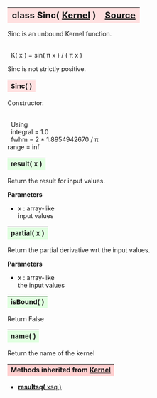---
---
<br><br>

<a name="Sinc"></a>
<table><thead style="background-color:#FFE0E0; width:100%; font-size:20px"><tr><th style="text-align:left">
<strong>class Sinc(</strong> <a href="./Kernel.html">Kernel</a> )</th><th style="text-align:right"><a href=https://github.com/dokester/BayesicFitting/blob/master/BayesicFitting/source/kernels/Sinc.py target=_blank>Source</a></th></tr></thead></table>
<p>

Sinc is an unbound Kernel function.

<br>&nbsp; K( x ) = sin( &pi; x ) / ( &pi; x )<br>

Sinc is not strictly positive.


<a name="Sinc"></a>
<table><thead style="background-color:#FFE0E0; width:100%; font-size:15px"><tr><th style="text-align:left">
<strong>Sinc(</strong> ) 
</th></tr></thead></table>
<p>

Constructor.

<br>&nbsp; Using<br>
&nbsp; integral = 1.0<br>
&nbsp; fwhm = 2 * 1.8954942670 / &pi;<br>
 range = inf

<a name="result"></a>
<table><thead style="background-color:#E0FFE0; width:100%; font-size:15px"><tr><th style="text-align:left">
<strong>result(</strong> x )
</th></tr></thead></table>
<p>

Return the result for input values.

<b>Parameters</b><br>
* x  :  array-like<br>
    input values

<a name="partial"></a>
<table><thead style="background-color:#E0FFE0; width:100%; font-size:15px"><tr><th style="text-align:left">
<strong>partial(</strong> x )
</th></tr></thead></table>
<p>

Return the partial derivative wrt the input values.

<b>Parameters</b><br>
* x  :  array-like<br>
    the input values

<a name="isBound"></a>
<table><thead style="background-color:#E0FFE0; width:100%; font-size:15px"><tr><th style="text-align:left">
<strong>isBound(</strong> )
</th></tr></thead></table>
<p>
Return False 

<a name="name"></a>
<table><thead style="background-color:#E0FFE0; width:100%; font-size:15px"><tr><th style="text-align:left">
<strong>name(</strong> )
</th></tr></thead></table>
<p>
Return the name of the kernel 

<table><thead style="background-color:#FFD0D0; width:100%; font-size:15px"><tr><th style="text-align:left">
<strong>Methods inherited from</strong> <a href="./Kernel.html">Kernel</a></th></tr></thead></table>


* [<strong>resultsq(</strong> xsq )](./Kernel.md#resultsq)

